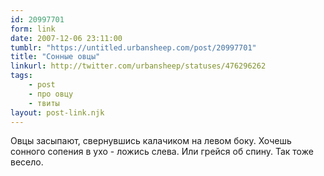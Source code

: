 ```yaml
---
id: 20997701
form: link
date: 2007-12-06 23:11:00
tumblr: "https://untitled.urbansheep.com/post/20997701"
title: "Сонные овцы"
linkurl: http://twitter.com/urbansheep/statuses/476296262
tags:
    - post
    - про овцу
    - твиты
layout: post-link.njk
---
```

<p>Овцы засыпают, свернувшись калачиком на левом боку. Хочешь сонного сопения в ухо - ложись слева. Или грейся об спину. Так тоже весело.</p>

